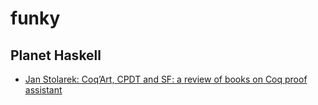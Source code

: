 # funky

## Planet Haskell
- [Jan Stolarek: Coq’Art, CPDT and SF: a review of books on Coq proof assistant](http://lambda.jstolarek.com/2016/06/coqart-cpdt-and-sf-a-review-of-books-on-coq-proof-assistant/)


